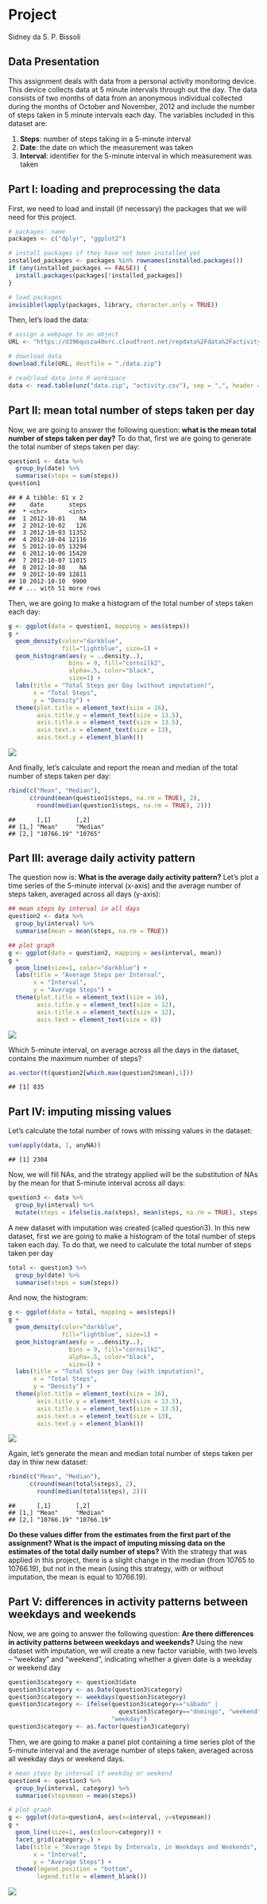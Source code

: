 Project
================
Sidney da S. P. Bissoli

## Data Presentation

This assignment deals with data from a personal activity monitoring
device. This device collects data at 5 minute intervals through out the
day. The data consists of two months of data from an anonymous
individual collected during the months of October and November, 2012 and
include the number of steps taken in 5 minute intervals each day. The
variables included in this dataset are:

1.  **Steps**: number of steps taking in a 5-minute interval
2.  **Date**: the date on which the measurement was taken
3.  **Interval**: identifier for the 5-minute interval in which
    measurement was taken

## Part I: loading and preprocessing the data

First, we need to load and install (if necessary) the packages that we
will need for this project.

``` r
# packages' name
packages <- c("dplyr", "ggplot2")

# install packages if they have not been installed yet
installed_packages <- packages %in% rownames(installed.packages())
if (any(installed_packages == FALSE)) {
  install.packages(packages[!installed_packages])
}

# load packages
invisible(lapply(packages, library, character.only = TRUE))
```

Then, let’s load the data:

``` r
# assign a webpage to an object
URL <- "https://d396qusza40orc.cloudfront.net/repdata%2Fdata%2Factivity.zip" 

# download data
download.file(URL, destfile = "./data.zip") 

# read/load data into R workspace
data <- read.table(unz("data.zip", "activity.csv"), sep = ",", header = TRUE)
```

## Part II: mean total number of steps taken per day

Now, we are going to answer the following question: **what is the mean
total number of steps taken per day?** To do that, first we are going to
generate the total number of steps taken per day:

``` r
question1 <- data %>%
  group_by(date) %>%
  summarise(steps = sum(steps))
question1
```

    ## # A tibble: 61 x 2
    ##    date       steps
    ##  * <chr>      <int>
    ##  1 2012-10-01    NA
    ##  2 2012-10-02   126
    ##  3 2012-10-03 11352
    ##  4 2012-10-04 12116
    ##  5 2012-10-05 13294
    ##  6 2012-10-06 15420
    ##  7 2012-10-07 11015
    ##  8 2012-10-08    NA
    ##  9 2012-10-09 12811
    ## 10 2012-10-10  9900
    ## # ... with 51 more rows

Then, we are going to make a histogram of the total number of steps
taken each day:

``` r
g <- ggplot(data = question1, mapping = aes(steps))
g + 
  geom_density(color="darkblue", 
               fill="lightblue", size=1) + 
  geom_histogram(aes(y = ..density..), 
                 bins = 9, fill="cornsilk2", 
                 alpha=.5, color="black", 
                 size=1) + 
  labs(title = "Total Steps per Day (without imputation)",
       x = "Total Steps",
       y = "Density") + 
  theme(plot.title = element_text(size = 16),
        axis.title.y = element_text(size = 13.5),
        axis.title.x = element_text(size = 13.5),
        axis.text.x = element_text(size = 13),
        axis.text.y = element_blank())
```

![](Final_files/figure-gfm/hist%20total%20per%20day-1.png)<!-- -->

And finally, let’s calculate and report the mean and median of the total
number of steps taken per day:

``` r
rbind(c("Mean", "Median"), 
      c(round(mean(question1$steps, na.rm = TRUE), 2), 
        round(median(question1$steps, na.rm = TRUE), 2)))
```

    ##      [,1]       [,2]    
    ## [1,] "Mean"     "Median"
    ## [2,] "10766.19" "10765"

## Part III: average daily activity pattern

The question now is: **What is the average daily activity pattern?**
Let’s plot a time series of the 5-minute interval (x-axis) and the
average number of steps taken, averaged across all days (y-axis):

``` r
## mean steps by interval in all days
question2 <- data %>% 
  group_by(interval) %>%
  summarise(mean = mean(steps, na.rm = TRUE))

## plot graph
g <- ggplot(data = question2, mapping = aes(interval, mean))
g + 
  geom_line(size=1, color="darkblue") + 
  labs(title = "Average Steps per Interval",
       x = "Interval",
       y = "Average Steps") + 
  theme(plot.title = element_text(size = 16),
        axis.title.y = element_text(size = 12),
        axis.title.x = element_text(size = 12),
        axis.text = element_text(size = 8))
```

![](Final_files/figure-gfm/average%20steps%20by%20intervals-1.png)<!-- -->

Which 5-minute interval, on average across all the days in the dataset,
contains the maximum number of steps?

``` r
as.vector(t(question2[which.max(question2$mean),1]))
```

    ## [1] 835

## Part IV: imputing missing values

Let’s calculate the total number of rows with missing values in the
dataset:

``` r
sum(apply(data, 1, anyNA))
```

    ## [1] 2304

Now, we will fill NAs, and the strategy applied will be the substitution
of NAs by the mean for that 5-minute interval across all days:

``` r
question3 <- data %>%
  group_by(interval) %>%
  mutate(steps = ifelse(is.na(steps), mean(steps, na.rm = TRUE), steps))
```

A new dataset with imputation was created (called question3). In this
new dataset, first we are going to make a histogram of the total number
of steps taken each day. To do that, we need to calculate the total
number of steps taken per day

``` r
total <- question3 %>%
  group_by(date) %>%
  summarise(steps = sum(steps))
```

And now, the histogram:

``` r
g <- ggplot(data = total, mapping = aes(steps))
g + 
  geom_density(color="darkblue", 
               fill="lightblue", size=1) + 
  geom_histogram(aes(y = ..density..), 
                 bins = 9, fill="cornsilk2", 
                 alpha=.5, color="black", 
                 size=1) + 
  labs(title = "Total Steps per Day (with imputation)",
       x = "Total Steps",
       y = "Density") + 
  theme(plot.title = element_text(size = 16),
        axis.title.y = element_text(size = 13.5),
        axis.title.x = element_text(size = 13.5),
        axis.text.x = element_text(size = 13),
        axis.text.y = element_blank())
```

![](Final_files/figure-gfm/new%20hist%20total%20per%20day-1.png)<!-- -->

Again, let’s generate the mean and median total number of steps taken
per day in thiw new dataset:

``` r
rbind(c("Mean", "Median"), 
      c(round(mean(total$steps), 2), 
        round(median(total$steps), 2)))
```

    ##      [,1]       [,2]      
    ## [1,] "Mean"     "Median"  
    ## [2,] "10766.19" "10766.19"

**Do these values differ from the estimates from the first part of the
assignment? What is the impact of imputing missing data on the estimates
of the total daily number of steps?** With the strategy that was applied
in this project, there is a slight change in the median (from 10765 to
10766.19), but not in the mean (using this strategy, with or without
imputation, the mean is equal to 10766.19).

## Part V: differences in activity patterns between weekdays and weekends

Now, we are going to answer the following question: **Are there
differences in activity patterns between weekdays and weekends?** Using
the new dataset with imputation, we will create a new factor variable,
with two levels – “weekday” and “weekend”, indicating whether a given
date is a weekday or weekend day

``` r
question3$category <- question3$date
question3$category <- as.Date(question3$category)
question3$category <- weekdays(question3$category)
question3$category <- ifelse(question3$category=="sábado" | 
                               question3$category=="domingo", "weekend", 
                             "weekday")
question3$category <- as.factor(question3$category)
```

Then, we are going to make a panel plot containing a time series plot of
the 5-minute interval and the average number of steps taken, averaged
across all weekday days or weekend days.

``` r
# mean steps by interval if weekday or weekend
question4 <- question3 %>%
  group_by(interval, category) %>%
  summarise(stepsmean = mean(steps))

# plot graph
g <- ggplot(data=question4, aes(x=interval, y=stepsmean))
g + 
  geom_line(size=1, aes(colour=category)) +
  facet_grid(category~.) + 
  labs(title = "Average Steps by Intervals, in Weekdays and Weekends",
       x = "Interval",
       y = "Average Steps") + 
  theme(legend.position = "bottom",
        legend.title = element_blank())
```

![](Final_files/figure-gfm/steps%20by%20intervals%20in%20weekday/weekend-1.png)<!-- -->
